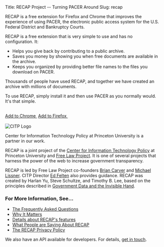 Title: RECAP Project -- Turning PACER Around
Slug: recap

<p class="lead">RECAP is a free extension for Firefox and Chrome that improves the experience of using PACER, the electronic public access system for the U.S. Federal District and Bankruptcy Courts.</p>

RECAP is a free extension that is very simple to use and has no configuration. It:

 - Helps you give back by contributing to a public archive.
 - Saves you money by showing you when free documents are available in the archive.
 - Keeps you organized by providing better file names to the files you download on PACER.

Thousands of people have used RECAP, and together we have created an archive with millions of documents.

To use RECAP, simply install it and then use PACER as you normally would. It's that simple.

<br>
<div class="text-center">
<a href="https://chrome.google.com/webstore/detail/recap/oiillickanjlaeghobeeknbddaonmjnc" class="btn btn-primary btn-lg">Add to Chrome&nbsp;<i class="fa fa-chrome"></i></a>
<a href="https://addons.mozilla.org/en-US/firefox/addon/recap-195534/" class="btn btn-primary btn-lg">Add to Firefox&nbsp;<i class="fa fa-firefox"></i></a>
</div>
<br>


<div class="right-image">
    <img src="{filename}/images/recap/citp-logo-initials.png"
         alt="CITP Logo"
         class="img-responsive">
    <p class="caption">Center for Information Technology Policy at Princeton University is a partner in our work.</p>
</div>

RECAP is a joint project of the <a href="https://citp.princeton.edu/">Center for Information Technology Policy</a> at Princeton University and <a href="/">Free Law Project</a>. It is one of several projects that harness the power of the web to increase government transparency.</p>

RECAP is led by Free Law Project co-founders [Brian Carver](http://www.ischool.berkeley.edu/people/faculty/briancarver) and [Michael Lissner](http://michaeljaylissner.com/). CITP Director [Ed Felten](http://www.cs.princeton.edu/~felten/) also provides guidance. RECAP was created by Harlan Yu, Steve Schultze, and Timothy B. Lee, based on the principles described in [Government Data and the Invisible Hand](http://papers.ssrn.com/sol3/papers.cfm?abstract_id=1138083).

### For More Information, See&hellip;

 - [The Frequently Asked Questions][faq]
 - [Why It Matters][wim]
 - [Details about RECAP's features][f]
 - [What People are Saying About RECAP][say]
 - [The RECAP Privacy Policy][privacy]

We also have an API available for developers. For details, [get in touch][c].

[faq]: {filename}/pages/recap/faq.md
[wim]: {filename}/why-it-matters.md
[f]: {filename}/pages/recap/features.md
[say]: {filename}/pages/recap/what-people-are-saying.md
[privacy]: {filename}/pages/recap/privacy.md
[c]: {filename}/pages/contact.md
